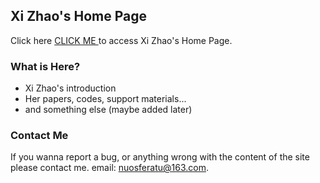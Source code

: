 ## Xi Zhao's Home Page

Click here [ CLICK ME ](https://nuosferatu.github.io/ylabcv/home.html) to access Xi Zhao's Home Page.

### What is Here?

- Xi Zhao's introduction
- Her papers, codes, support materials...
- and something else (maybe added later)

### Contact Me

If you wanna report a bug, or anything wrong with the content of the site
please contact me.
email: nuosferatu@163.com.
